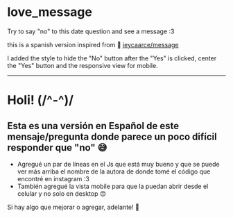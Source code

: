 # love_message
Try to say "no" to this date question and see a message :3 

this is a spanish version inspired from 🔖 <a href="https://github.com/jeycaarce/message">jeycaarce/message</a>

I added the style to hide the "No" button after the "Yes" is clicked, center the "Yes" button and the responsive view for mobile.


___


# Holi! (⁠/⁠^⁠-⁠^⁠)/ 

## Esta es una versión en Español de este mensaje/pregunta donde parece un poco difícil responder que "no" 😅

- Agregué un par de líneas en el Js que está muy bueno y que se puede ver más arriba el nombre de la autora de donde tomé el código que encontré en instagram :3 
- También agregué la vista mobile para que la puedan abrir desde el celular y no solo en desktop 😊

Si hay algo que mejorar o agregar, adelante! 🤗
